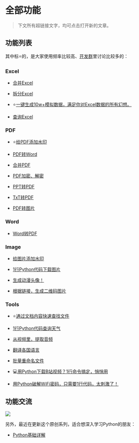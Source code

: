 
# 全部功能


> 下文所有超链接文字，均可点击打开新的文章。

## 功能列表


其中标⭐的，是大家使用频率比较高、[开发群](https://mp.weixin.qq.com/s/CadAaJUTUlXmTxJAjFUfPQ)里讨论比较多的：

### Excel
- [合并Excel](https://mp.weixin.qq.com/s/3ZhZZfGlpNhszCWnOBeklg)

- [拆分Excel](https://mp.weixin.qq.com/s/dAx6JEbj5OlVnCcxokCzTQ)

- ⭐[一键生成10w+模拟数据，满足你对Excel数据的所有幻想。](https://mp.weixin.qq.com/s/xVwEjXu58WovgSi4ZTtVQw)

- [查询Excel](https://mp.weixin.qq.com/s/NAfh6ooO_9haALMsF8Jf5w)

### PDF
- ⭐[给PDF添加水印](https://mp.weixin.qq.com/s/yJDs5RoytRL5hl-ybXkZOA)

- [PDF转Word](https://mp.weixin.qq.com/s/eTwtTXLAudRQmyhE4LY_Dg)

- [合并PDF](https://mp.weixin.qq.com/s/9erh3W3WCD36Axj70pRvog)

- [PDF加密、解密](https://mp.weixin.qq.com/s/GiXYB_xZdlsYv5AIeIELkA)

- [PPT转PDF](https://mp.weixin.qq.com/s/T31F-U5AdDd3D-61b_K5Qg)

- [TxT转PDF](https://mp.weixin.qq.com/s/GiXYB_xZdlsYv5AIeIELkA)

- [PDF转图片](https://mp.weixin.qq.com/s/tvHZIBGcrMBLTLB4u23Mow)



### Word
- [Word转PDF](https://mp.weixin.qq.com/s/eBn3N_FEx1dlC_-ttmlOwg)

### Image
- [给图片添加水印](https://mp.weixin.qq.com/s/Z_RcTRYxUFpCQBGpShO0ig)

- [1行Python代码下载图片](https://mp.weixin.qq.com/s/P6pRm1VX8bGYepC8O4Bt4Q)

- [生成动漫头像！](https://mp.weixin.qq.com/s/5Eyk2j20jzSaVcr1DTsfvw)

- [根据链接，生成二维码图片](https://mp.weixin.qq.com/s/Z_RcTRYxUFpCQBGpShO0ig)
### Tools
- ⭐[通过文档内容快速查找文件](https://mp.weixin.qq.com/s/rvU7O3zHJ-YEd2YU0Z4pew)

- [1行Python代码查询天气](https://mp.weixin.qq.com/s/NVn8NNtOS3AfOyl75JTaNg)

- [从视频里，提取音频](https://mp.weixin.qq.com/s/cT8lcUwd3UayTfLGddjfJw)

- [翻译各国语言](https://mp.weixin.qq.com/s/Z_RcTRYxUFpCQBGpShO0ig)

- [批量重命名文件](https://mp.weixin.qq.com/s/Z_RcTRYxUFpCQBGpShO0ig)

- 💻[用Python下载B站视频？1行命令搞定，悄悄用](https://mp.weixin.qq.com/s/sFdZnhkxiBxNE7C3_ciT8w)

- [用Python破解WiFi密码，只需要1行代码，太刺激了！](https://mp.weixin.qq.com/s/Pw_zZ1Vo9CxYzwRv3ByUJA)

## 功能交流


![](https://www.python-office.com/api/img-cdn/python-office/find_excel_data/group.jpg)

另外，最近在更新这个原创系列，适合想深入学习Python的朋友：
- [Python基础详解](https://mp.weixin.qq.com/mp/appmsgalbum?__biz=MzUzNTc5NjA4NQ==&action=getalbum&album_id=2467507972664082434&subscene=1&scenenote=https%3A%2F%2Fmp.weixin.qq.com%2Fs%3F__biz%3DMzUzNTc5NjA4NQ%3D%3D%26mid%3D2247493965%26idx%3D1%26sn%3Ddf486927545a1d5b34342ffa539f548b%26chksm%3Dfa82a957cdf520410d764ecb1c1537b19a016ac20e1de1c68fb703190b427dfc174723b4e6a8%26mpshare%3D1%26scene%3D1%26srcid%3D0709z10PmDTaHJa26nW1woms%26sharer_sharetime%3D1657337431672%26sharer_shareid%3D993fba215db4c0a25d0acb8fa566c807%26key%3D0df4bcbb5317cb815e323bb3b0779800c351bb4b6d1a1ea8661e0100cc7bef237d39b73fd18f913e7fcb7cda27cc4238d9c38ddc4cb7a3f80fb634f93ca1dbc5b150b520023632bbbcc79f348c3846db3f7adf95360b1cdf3e7a84dd4630d3e673d1ced8c041522b590de402cca472661b4ae6050f42993cdb81a2d8390ca4d9%26ascene%3D1%26uin%3DMjMxNjI3MzgzMg%253D%253D%26devicetype%3DWindows%2B11%2Bx64%26version%3D6307001d%26lang%3Dzh_CN%26exportkey%3DA1Dau58fMnimYl3xLcz4S8w%253D%26acctmode%3D0%26pass_ticket%3D%252F%252FXP1JE5PbzMIOGoxAyWT812Wa2%252F2Y6RX%252BYzONSzuHsu5DW2PlixShgO0nJESiFB%26wx_header%3D0%2&nolastread=1&uin=&key=&devicetype=Windows+11+x64&version=6307001d&lang=zh_CN&ascene=1&fontgear=2)